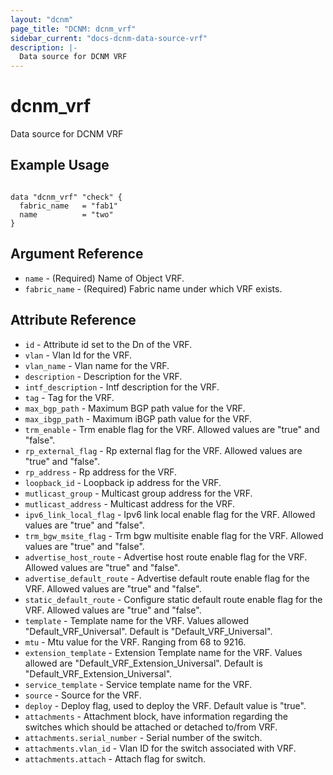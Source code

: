 ```yaml
---
layout: "dcnm"
page_title: "DCNM: dcnm_vrf"
sidebar_current: "docs-dcnm-data-source-vrf"
description: |-
  Data source for DCNM VRF
---
```


# dcnm_vrf

Data source for DCNM VRF

## Example Usage

```hcl

data "dcnm_vrf" "check" {
  fabric_name   = "fab1"
  name          = "two" 
}

```

## Argument Reference

* `name` - (Required) Name of Object VRF.
* `fabric_name` - (Required) Fabric name under which VRF exists.

## Attribute Reference

* `id` - Attribute id set to the Dn of the VRF.
* `vlan` - Vlan Id for the VRF.
* `vlan_name` - Vlan name for the VRF.
* `description` - Description for the VRF.
* `intf_description` - Intf description for the VRF.
* `tag` - Tag for the VRF.
* `max_bgp_path` - Maximum BGP path value for the VRF.
* `max_ibgp_path` - Maximum iBGP path value for the VRF.
* `trm_enable` - Trm enable flag for the VRF. Allowed values are "true" and "false".
* `rp_external_flag` - Rp external flag for the VRF. Allowed values are "true" and "false".
* `rp_address` - Rp address for the VRF.
* `loopback_id` - Loopback ip address for the VRF.
* `mutlicast_group` - Multicast group address for the VRF.
* `mutlicast_address` - Multicast address for the VRF.
* `ipv6_link_local_flag` - Ipv6 link local enable flag for the VRF. Allowed values are "true" and "false".
* `trm_bgw_msite_flag` - Trm bgw multisite enable flag for the VRF. Allowed values are "true" and "false".
* `advertise_host_route` - Advertise host route enable flag for the VRF. Allowed values are "true" and "false".
* `advertise_default_route` - Advertise default route enable flag for the VRF. Allowed values are "true" and "false".
* `static_default_route` - Configure static default route enable flag for the VRF. Allowed values are "true" and "false".
* `template` - Template name for the VRF. Values allowed "Default_VRF_Universal". Default is "Default_VRF_Universal".
* `mtu` - Mtu value for the VRF. Ranging from 68 to 9216.
* `extension_template` - Extension Template name for the VRF. Values allowed are "Default_VRF_Extension_Universal". Default is "Default_VRF_Extension_Universal".
* `service_template` - Service template name for the VRF.
* `source` - Source for the VRF.
* `deploy` - Deploy flag, used to deploy the VRF. Default value is "true".
* `attachments` - Attachment block, have information regarding the switches which should be attached or detached to/from VRF.
* `attachments.serial_number` - Serial number of the switch.
* `attachments.vlan_id` - Vlan ID for the switch associated with VRF.
* `attachments.attach` - Attach flag for switch.
